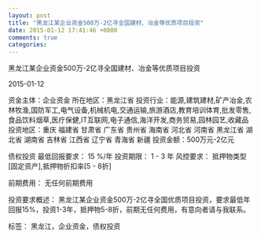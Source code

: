 ```yaml
---
layout: post
title: "黑龙江某企业资金500万-2亿寻全国建材、冶金等优质项目投资"
date: 2015-01-12 17:41:46 +0800
comments: true
categories: 
---
```

黑龙江某企业资金500万-2亿寻全国建材、冶金等优质项目投资



2015-01-12

资金主体：企业资金
所在地区：黑龙江省
投资行业：能源,建筑建材,矿产冶金,农林牧渔,国防军工,电气设备,机械机电,交通运输,旅游酒店,教育培训体育,批发零售,食品饮料烟草,医疗保健,IT互联网,电子通信,海洋开发,商务贸易,园林园艺,收藏品
投资地区：重庆 福建省 甘肃省 广东省 贵州省 海南省 河北省 河南省 黑龙江省 湖北省 湖南省 吉林省 江西省 辽宁省 青海省 新疆
投资金额：500万元-2亿元

债权投资
最低回报要求：
                            15 %/年
                                                                                投资期限：
                            1 - 3 年
                                                                                                                                        风控要求：
                            抵押物类型[固定资产],抵押物折扣率[5 - 8折]

前期费用：
无任何前期费用

投资要求概述：
黑龙江某企业资金500万-2亿寻全国优质项目投资，要求最低年回报15%，投资1-3年，抵押物5-8折，前期无任何费用，有意向者请与我联系。

标签：
黑龙江，企业资金，债权投资

